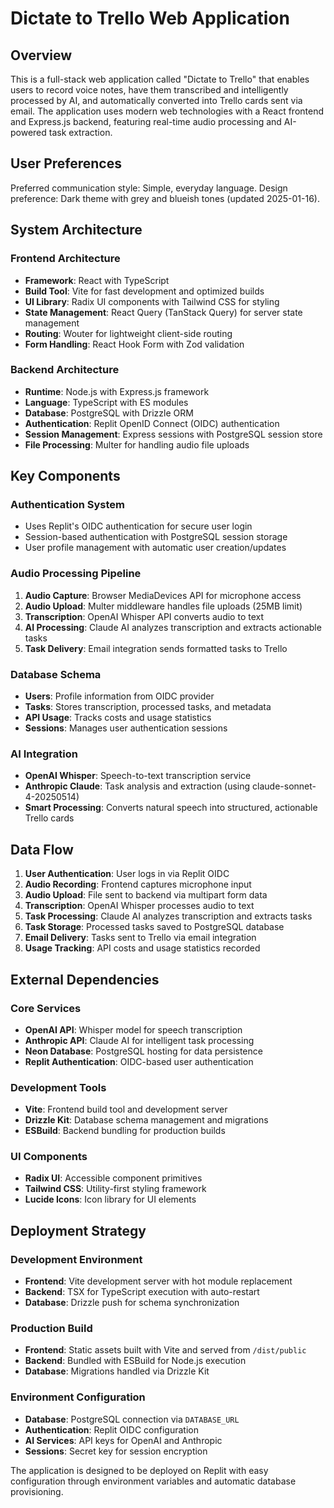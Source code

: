 # Dictate to Trello Web Application

## Overview

This is a full-stack web application called "Dictate to Trello" that enables users to record voice notes, have them transcribed and intelligently processed by AI, and automatically converted into Trello cards sent via email. The application uses modern web technologies with a React frontend and Express.js backend, featuring real-time audio processing and AI-powered task extraction.

## User Preferences

Preferred communication style: Simple, everyday language.
Design preference: Dark theme with grey and blueish tones (updated 2025-01-16).

## System Architecture

### Frontend Architecture
- **Framework**: React with TypeScript
- **Build Tool**: Vite for fast development and optimized builds
- **UI Library**: Radix UI components with Tailwind CSS for styling
- **State Management**: React Query (TanStack Query) for server state management
- **Routing**: Wouter for lightweight client-side routing
- **Form Handling**: React Hook Form with Zod validation

### Backend Architecture
- **Runtime**: Node.js with Express.js framework
- **Language**: TypeScript with ES modules
- **Database**: PostgreSQL with Drizzle ORM
- **Authentication**: Replit OpenID Connect (OIDC) authentication
- **Session Management**: Express sessions with PostgreSQL session store
- **File Processing**: Multer for handling audio file uploads

## Key Components

### Authentication System
- Uses Replit's OIDC authentication for secure user login
- Session-based authentication with PostgreSQL session storage
- User profile management with automatic user creation/updates

### Audio Processing Pipeline
1. **Audio Capture**: Browser MediaDevices API for microphone access
2. **Audio Upload**: Multer middleware handles file uploads (25MB limit)
3. **Transcription**: OpenAI Whisper API converts audio to text
4. **AI Processing**: Claude AI analyzes transcription and extracts actionable tasks
5. **Task Delivery**: Email integration sends formatted tasks to Trello

### Database Schema
- **Users**: Profile information from OIDC provider
- **Tasks**: Stores transcription, processed tasks, and metadata
- **API Usage**: Tracks costs and usage statistics
- **Sessions**: Manages user authentication sessions

### AI Integration
- **OpenAI Whisper**: Speech-to-text transcription service
- **Anthropic Claude**: Task analysis and extraction (using claude-sonnet-4-20250514)
- **Smart Processing**: Converts natural speech into structured, actionable Trello cards

## Data Flow

1. **User Authentication**: User logs in via Replit OIDC
2. **Audio Recording**: Frontend captures microphone input
3. **Audio Upload**: File sent to backend via multipart form data
4. **Transcription**: OpenAI Whisper processes audio to text
5. **Task Processing**: Claude AI analyzes transcription and extracts tasks
6. **Task Storage**: Processed tasks saved to PostgreSQL database
7. **Email Delivery**: Tasks sent to Trello via email integration
8. **Usage Tracking**: API costs and usage statistics recorded

## External Dependencies

### Core Services
- **OpenAI API**: Whisper model for speech transcription
- **Anthropic API**: Claude AI for intelligent task processing
- **Neon Database**: PostgreSQL hosting for data persistence
- **Replit Authentication**: OIDC-based user authentication

### Development Tools
- **Vite**: Frontend build tool and development server
- **Drizzle Kit**: Database schema management and migrations
- **ESBuild**: Backend bundling for production builds

### UI Components
- **Radix UI**: Accessible component primitives
- **Tailwind CSS**: Utility-first styling framework
- **Lucide Icons**: Icon library for UI elements

## Deployment Strategy

### Development Environment
- **Frontend**: Vite development server with hot module replacement
- **Backend**: TSX for TypeScript execution with auto-restart
- **Database**: Drizzle push for schema synchronization

### Production Build
- **Frontend**: Static assets built with Vite and served from `/dist/public`
- **Backend**: Bundled with ESBuild for Node.js execution
- **Database**: Migrations handled via Drizzle Kit

### Environment Configuration
- **Database**: PostgreSQL connection via `DATABASE_URL`
- **Authentication**: Replit OIDC configuration
- **AI Services**: API keys for OpenAI and Anthropic
- **Sessions**: Secret key for session encryption

The application is designed to be deployed on Replit with easy configuration through environment variables and automatic database provisioning.